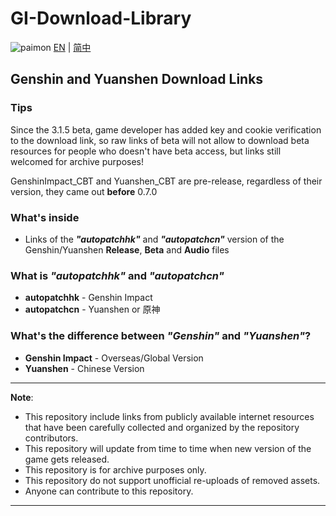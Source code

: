 # GI-Download-Library
![paimon](https://upload-static.hoyoverse.com/payment-center/2020/08/07/0ff079b16fe6f9dfbf4eeb6e88a760b6_3134491283013841501.png)
[EN](README.md) | [简中](README_zh-CN.md)

## Genshin and Yuanshen Download Links
### Tips
Since the 3.1.5 beta, game developer has added key and cookie verification to the download link, so raw links of beta will not allow to download beta resources for people who doesn't have beta access, but links still welcomed for archive purposes!

GenshinImpact_CBT and Yuanshen_CBT are pre-release, regardless of their version, they came out **before** 0.7.0

### What's inside
* Links of the **_"autopatchhk"_** and **_"autopatchcn"_** version of the Genshin/Yuanshen **Release**, **Beta** and **Audio** files

### What is _"autopatchhk"_ and _"autopatchcn"_
* **autopatchhk** - Genshin Impact
* **autopatchcn** - Yuanshen or 原神

### What's the difference between _"Genshin"_ and _"Yuanshen"_?
* **Genshin Impact** - Overseas/Global Version
* **Yuanshen** - Chinese Version
---
**Note**: 

* This repository include links from publicly available internet resources that have been carefully collected and organized by the repository contributors.
* This repository will update from time to time when new version of the game gets released.
* This repository is for archive purposes only.
* This repository do not support unofficial re-uploads of removed assets.
* Anyone can contribute to this repository.
---
